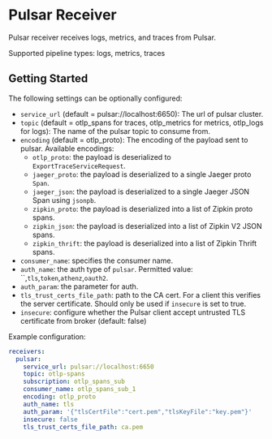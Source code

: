 # Pulsar Receiver

Pulsar receiver receives logs, metrics, and traces from Pulsar.

Supported pipeline types: logs, metrics, traces

## Getting Started

The following settings can be optionally configured:
- `service_url` (default = pulsar://localhost:6650): The url of pulsar cluster.
- `topic` (default = otlp_spans for traces, otlp_metrics for metrics, otlp_logs for logs): The name of the pulsar topic to consume from.
- `encoding` (default = otlp_proto): The encoding of the payload sent to pulsar. Available encodings:
    - `otlp_proto`: the payload is deserialized to `ExportTraceServiceRequest`.
    - `jaeger_proto`: the payload is deserialized to a single Jaeger proto `Span`.
    - `jaeger_json`: the payload is deserialized to a single Jaeger JSON Span using `jsonpb`.
    - `zipkin_proto`: the payload is deserialized into a list of Zipkin proto spans.
    - `zipkin_json`: the payload is deserialized into a list of Zipkin V2 JSON spans.
    - `zipkin_thrift`: the payload is deserialized into a list of Zipkin Thrift spans.
- `consumer_name`: specifies the consumer name.
- `auth_name`: the auth type of `pulsar`. Permitted value: ``,`tls`,`token`,`athenz`,`oauth2`.
- `auth_param`: the parameter for auth.
- `tls_trust_certs_file_path`: path to the CA cert. For a client this verifies the server certificate. Should
  only be used if `insecure` is set to true.
- `insecure`: configure whether the Pulsar client accept untrusted TLS certificate from broker (default: false)


Example configuration:
```yaml
receivers:
  pulsar:
    service_url: pulsar://localhost:6650
    topic: otlp-spans
    subscription: otlp_spans_sub
    consumer_name: otlp_spans_sub_1
    encoding: otlp_proto
    auth_name: tls
    auth_param: '{"tlsCertFile":"cert.pem","tlsKeyFile":"key.pem"}'
    insecure: false
    tls_trust_certs_file_path: ca.pem
```
